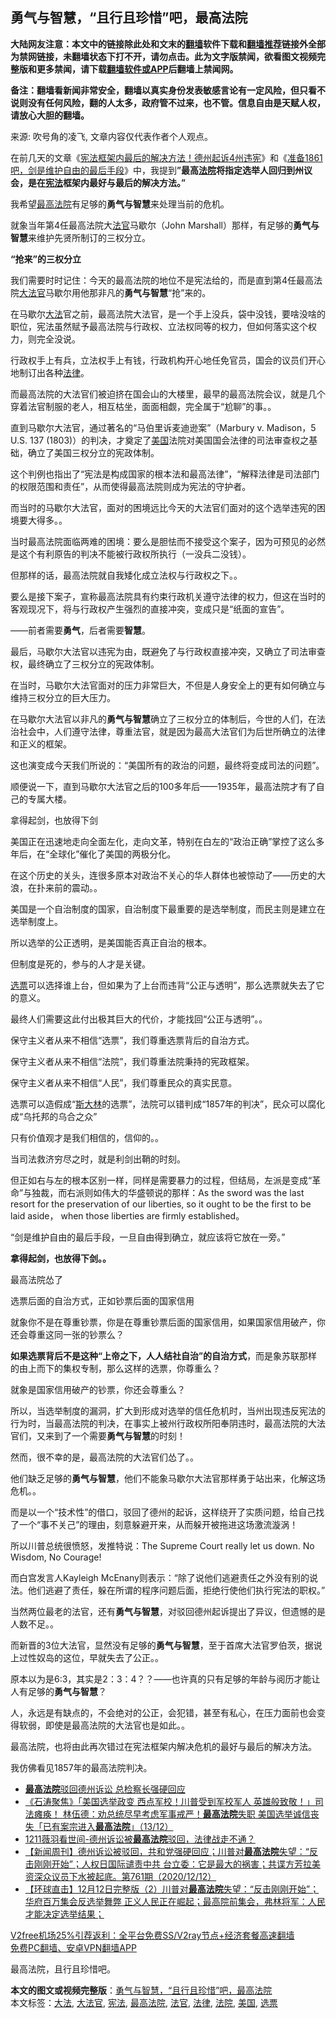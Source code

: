  <h2>勇气与智慧，“且行且珍惜”吧，最高法院</h2> <p class="notice"><b>大陆网友注意：本文中的链接除此处和文末的<a href="https://github.com/bannedbook/fanqiang" >翻墙</a>软件下载和<a href="https://github.com/killgcd/justmysocks/blob/master/README.md">翻墙推荐</a>链接外全部为禁网链接，未翻墙状态下打不开，请勿点击。此为文字版禁闻，欲看图文视频完整版和更多禁闻，请下载<a href="https://github.com/bannedbook/fanqiang">翻墙软件或APP</a>后翻墙上禁闻网。</p><p>备注：翻墙看新闻非常安全，翻墙以真实身份发表敏感言论有一定风险，但只看不说则没有任何风险，翻的人太多，政府管不过来，也不管。信息自由是天赋人权，请放心大胆的翻墙。</b></p>  <div class="entry"> <p></p> <p>来源: 吹号角的凌飞, 文章内容仅代表作者个人观点。</p> <p>在前几天的文章《<a href="https://www.bannedbook.org/bnews/worldnews/usa/20201210/1444744.html">宪法框架内最后的解决方法！德州起诉4州违宪</a>》和《<a href="https://www.bannedbook.org/bnews/comments/20201212/1446313.html">准备1861吧，剑是维护自由的最后手段</a>》中，我提到<strong style="font-weight: 600;">”</strong><strong style="font-weight: 600;">最高<a href="https://www.bannedbook.org/bnews/tag/%e6%b3%95%e9%99%a2/" class="st_tag internal_tag" rel="tag" title="标签 法院 下的日志">法院</a>将指定选举人回归到州议会，是在<a href="https://www.bannedbook.org/bnews/tag/%e5%ae%aa%e6%b3%95/" class="st_tag internal_tag" rel="tag" title="标签 宪法 下的日志">宪法</a>框架内最好与最后的解决方法。”</strong></p> <p>我希望<a href="https://www.bannedbook.org/bnews/tag/%e6%9c%80%e9%ab%98%e6%b3%95%e9%99%a2/" class="st_tag internal_tag" rel="tag" title="标签 最高法院 下的日志">最高法院</a>有足够的<strong style="font-weight: 600;">勇气与智慧</strong>来处理当前的危机。</p> <p>就象当年第4任最高法院大<a href="https://www.bannedbook.org/bnews/tag/%E6%B3%95%E5%AE%98/" class="st_tag internal_tag" rel="tag" title="标签 法官 下的日志">法官</a>马歇尔（John Marshall）那样，有足够的<strong style="font-weight: 600;">勇气与智慧</strong>来维护先贤所制订的三权分立。</p> <p><strong>“抢来”的三权分立</strong></p> <p>我们需要时时记住：今天的最高法院的地位不是宪法给的，而是直到第4任最高法院<a href="https://www.bannedbook.org/bnews/tag/%e5%a4%a7%e6%b3%95%e5%ae%98/" class="st_tag internal_tag" rel="tag" title="标签 大法官 下的日志">大法官</a>马歇尔用他那非凡的<strong style="font-weight: 600;">勇气与智慧</strong>“抢”来的。</p> <p>在马歇尔<a href="https://www.bannedbook.org/bnews/tag/%E5%A4%A7%E6%B3%95/" class="st_tag internal_tag" rel="tag" title="标签 大法 下的日志">大法</a>官之前，最高法院大法官，是一个手上没兵，袋中没钱，要啥没啥的职位，宪法虽然赋予最高法院与行政权、立法权同等的权力，但如何落实这个权力，则完全没说。</p> <p>行政权手上有兵，立法权手上有钱，行政机构开心地任免官员，国会的议员们开心地制订出各种<a href="https://www.bannedbook.org/bnews/tag/%e6%b3%95%e5%be%8b/" class="st_tag internal_tag" rel="tag" title="标签 法律 下的日志">法律</a>。</p> <p>而最高法院的大法官们被迫挤在国会山的大楼里，最早的最高法院会议，就是几个穿着法官制服的老人，相互枯坐，面面相觑，完全属于“尬聊”的事。。</p> <p>直到马歇尔大法官，通过著名的“马伯里诉麦迪逊案”（Marbury v. Madison，5 U.S. 137 (1803)）的判决，才奠定了<a href="https://www.bannedbook.org/bnews/tag/%e7%be%8e%e5%9b%bd/" class="st_tag internal_tag" rel="tag" title="标签 美国 下的日志">美国</a>法院对美国国会法律的司法审查权之基础，确立了美国三权分立的宪政体制。</p> <p>这个判例也指出了“宪法是构成国家的根本法和最高法律”，“解释法律是司法部门的权限范围和责任”，从而使得最高法院则成为宪法的守护者。</p> <p>而当时的马歇尔大法官，面对的困境远比今天的大法官们面对的这个选举违宪的困境要大得多。。</p> <p>当时最高法院面临两难的困境：要么是胆怯而不接受这个案子，因为可预见的必然是这个有利原告的判决不能被行政权所执行（一没兵二没钱）。</p>  <p>但那样的话，最高法院就自我矮化成立法权与行政权之下。。</p> <p>要么是接下案子，宣称最高法院具有约束行政机关遵守法律的权力，但这在当时的客观现况下，将与行政权产生强烈的直接冲突，变成只是“纸面的宣告”。</p> <p>——前者需要<strong style="font-weight: 600;">勇气</strong>，后者需要<strong style="font-weight: 600;">智慧</strong>。</p> <p>最后，马歇尔大法官以违宪为由，既避免了与行政权直接冲突，又确立了司法审查权，最终确立了三权分立的宪政体制。</p> <p>在当时，马歇尔大法官面对的压力非常巨大，不但是人身安全上的更有如何确立与维持三权分立的巨大压力。</p> <p>在马歇尔大法官以非凡的<strong style="font-weight: 600;">勇气与智慧</strong>确立了三权分立的体制后，今世的人们，在法治社会中，人们遵守法律，尊重法官，就是因为最高大法官们为后世所确立的法律和正义的框架。</p> <p>这也演变成今天我们所说的：“美国所有的政治的问题，最终将变成司法的问题”。</p> <p>顺便说一下，直到马歇尔大法官之后的100多年后——1935年，最高法院才有了自己的专属大楼。</p> <p></p> <p>拿得起剑，也放得下剑</p> <p>美国正在迅速地走向全面左化，走向文革，特别在白左的“政治正确”掌控了这么多年后，在“全球化”催化了美国的两极分化。</p> <p>在这个历史的关头，连很多原本对政治不关心的华人群体也被惊动了——历史的大浪，在扑来前的震动。。</p> <p>美国是一个自治制度的国家，自治制度下最重要的是选举制度，而民主则是建立在选举制度上。</p> <p>所以选举的公正透明，是美国能否真正自治的根本。</p>  <p>但制度是死的，参与的人才是关键。</p> <p><a href="https://www.bannedbook.org/bnews/tag/%E9%80%89%E7%A5%A8/" class="st_tag internal_tag" rel="tag" title="标签 选票 下的日志">选票</a>可以选择谁上台，但如果为了上台而违背“公正与透明”，那么选票就失去了它的意义。</p> <p>最终人们需要这此付出极其巨大的代价，才能找回“公正与透明”。。</p> <p>保守主义者从来不相信“选票”，我们尊重选票背后的自治方式。</p> <p>保守主义者从来不相信“法院”，我们尊重法院秉持的宪政框架。</p> <p>保守主义者从来不相信“人民”，我们尊重民众的真实民意。</p> <p>选票可以造假成“<span class='wp_keywordlink'><a href="https://www.bannedbook.org/forum2/topic1256.html" title="斯大林（上、中、下册）" target="_blank">斯大林</a></span>的选票”，法院可以错判成“1857年的判决”，民众可以腐化成“乌托邦的乌合之众”</p> <p>只有价值观才是我们相信的，信仰的。。</p> <p>当司法救济穷尽之时，就是利剑出鞘的时刻。</p> <p>但正如右与左的根本区别一样，同样是需要暴力的过程，但结局，左派是变成“革命”与独裁，而右派则如伟大的华盛顿说的那样：As the sword was the last resort for the preservation of our liberties, so it ought to be the first to be laid aside， when those liberties are firmly established。</p> <p>“剑是维护自由的最后手段，一旦自由得到确立，就应该将它放在一旁。”</p> <p><strong style="font-weight: 600;">拿得起剑，也放得下剑。。</strong></p> <p>最高法院怂了</p> <p>选票后面的自治方式，正如钞票后面的国家信用</p>  <p>就象你不是在尊重钞票，你是在尊重钞票后面的国家信用，如果国家信用破产，你还会尊重这同一张的钞票么？</p> <p><strong style="font-weight: 600;">如果选票背后不是这种“上帝之下，人人结社自治”的自治方式</strong>，而是象苏联那样的由上而下的集权专制，那么这样的选票，你尊重么？</p> <p>就象是国家信用破产的钞票，你还会尊重么？</p> <p>所以，当选举制度的漏洞，扩大到形成对选举的信任危机时，当州出现违反宪法的行为时，当最高法院的判决，在事实上被州行政权所阳奉阴违时，最高法院的大法官们，又来到了一个需要<strong style="font-weight: 600;">勇气与智慧</strong>的时刻！</p> <p>然而，很不幸的是，最高法院的大法官们怂了。。</p> <p>他们缺乏足够的<strong style="font-weight: 600;">勇气与智慧</strong>，他们不能象马歇尔大法官那样勇于站出来，化解这场危机。。</p> <p>而是以一个“技术性”的借口，驳回了德州的起诉，这样绕开了实质问题，给自己找了一个“事不关己”的理由，刻意躲避开来，从而躲开被拖进这场激流漩涡！</p> <p>所以川普总统很愤怒，发推特说：The Supreme Court really let us down. No Wisdom, No Courage!<br /> </p> <p>而白宫发言人Kayleigh McEnany则表示：“除了说他们逃避责任之外没有别的说法。他们逃避了责任，躲在所谓的程序问题后面，拒绝行使他们执行宪法的职权。”</p> <p>当然两位最老的法官，还有<strong style="font-weight: 600;">勇气与智慧</strong>，对驳回德州起诉提出了异议，但遗憾的是人数不足。。</p> <p>而新晋的3位大法官，显然没有足够的<strong style="font-weight: 600;">勇气与智慧</strong>，至于首席大法官罗伯茨，据说上过性奴岛的这位，早就失去了公正。。</p> <p>原本以为是6:3，其实是2：3：4？？——也许真的只有足够的年龄与阅历才能让人有足够的<strong style="font-weight: 600;">勇气与智慧</strong>？</p> <p>人，永远是有缺点的，不会绝对的公正，会犯错，甚至有私心，在压力面前也会变得软弱，即使是最高法院的大法官也是如此。。</p> <p></p>  <p>最高法院，也将由此再次错过在宪法框架内解决危机的最好与最后的解决方法。</p> <p>我仿佛看见1857年的最高法院判决。</p> <ul class='op-related-articles' title='相关阅读'> <li><a href='https://www.bannedbook.org/bnews/worldnews/usa/20201213/1446996.html' target='_blank'><b>最高法院</b>驳回德州诉讼 总检察长强硬回应</a></li> <li><a href='https://www.bannedbook.org/bnews/bannedvideo/20201213/1446994.html' target='_blank'>《石涛聚焦》「美国选举政变 西点军校！川普受到军校军人 英雄般致敬！」司法瘫痪！ 林伍德：劝总统尽早考虑军事戒严！<b>最高法院</b>失职 美国选举诚信丧失「已有案宗进入<b>最高法院</b>」（13/12）</a></li> <li><a href='https://www.bannedbook.org/bnews/taiwannews/20201213/1446959.html' target='_blank'>1211薇羽看世间-德州诉讼被<b>最高法院</b>驳回，法律战走不通？</a></li> <li><a href='https://www.bannedbook.org/bnews/bannedvideo/20201213/1446952.html' target='_blank'>【新闻周刊】德州诉讼被驳回，共和党强硬回应；川普对<b>最高法院</b>失望：“反击刚刚开始”；人权日国际谴责中共 台立委：它是最大的祸害；共谍方芳拉美资深众议员下水被起底。第761期（2020/12/12）</a></li> <li><a href='https://www.bannedbook.org/bnews/bannedvideo/20201213/1446951.html' target='_blank'>【环球直击】12月12日完整版（2）川普对<b>最高法院</b>失望：“反击刚刚开始”；华府百万集会反选举舞弊 正义人民正在崛起；最高院前集会，弗林将军：人民才能决定选举结果；</a></li> </ul> <p class="texttj"> <a href="https://www.bannedbook.org/forum23/topic22702.html" target="_blank">V2free机场25%引荐返利：全平台免费SS/V2ray节点+经济套餐高速翻墙</a><br/> <a href="https://github.com/bannedbook/fanqiang/wiki/%E7%A6%81%E9%97%BB%E7%BD%91%E5%AE%89%E5%8D%93%E7%BF%BB%E5%A2%99%E6%96%B0%E9%97%BBAPP" target="_blank">免费PC翻墙、安卓VPN翻墙APP</a></p><p>最高法院，且行且珍惜吧。</p><a name='sharetosocial'></a>       <div><b>本文的图文或视频完整版</b>：<a href='https://www.bannedbook.org/bnews/cbnews/20201213/1447117.html'>勇气与智慧，“且行且珍惜”吧，最高法院</a></div>  </div><!--END ENTRY--> <div class="postfooter"> <div>本文标签：<a href="https://www.bannedbook.org/bnews/tag/%E5%A4%A7%E6%B3%95/" rel="tag">大法</a>, <a href="https://www.bannedbook.org/bnews/tag/%e5%a4%a7%e6%b3%95%e5%ae%98/" rel="tag">大法官</a>, <a href="https://www.bannedbook.org/bnews/tag/%e5%ae%aa%e6%b3%95/" rel="tag">宪法</a>, <a href="https://www.bannedbook.org/bnews/tag/%e6%9c%80%e9%ab%98%e6%b3%95%e9%99%a2/" rel="tag">最高法院</a>, <a href="https://www.bannedbook.org/bnews/tag/%E6%B3%95%E5%AE%98/" rel="tag">法官</a>, <a href="https://www.bannedbook.org/bnews/tag/%e6%b3%95%e5%be%8b/" rel="tag">法律</a>, <a href="https://www.bannedbook.org/bnews/tag/%e6%b3%95%e9%99%a2/" rel="tag">法院</a>, <a href="https://www.bannedbook.org/bnews/tag/%e7%be%8e%e5%9b%bd/" rel="tag">美国</a>, <a href="https://www.bannedbook.org/bnews/tag/%E9%80%89%E7%A5%A8/" rel="tag">选票</a></div>  </div><!--END POSTFOOTER--> 